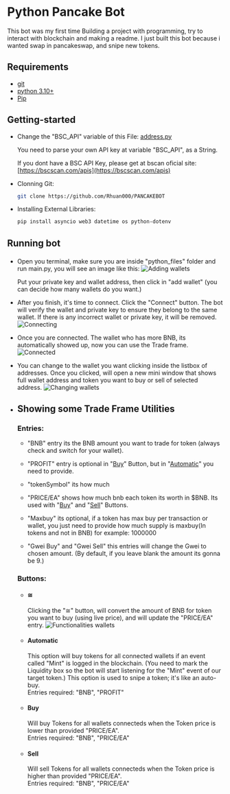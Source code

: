 # Python Pancake Bot
This bot was my first time Building a project with programming, try to interact with blockchain and making a readme. I just built this bot because i wanted swap in pancakeswap, and snipe new tokens.

## Requirements
- [git](https://git-scm.com/book/en/v2/Getting-Started-Installing-Git)
- [python 3.10+](https://www.python.org/downloads/)
- [Pip](https://pypi.org/project/pip/)


## Getting-started

- Change the "BSC_API" variable of this File: [address.py](./bot/python_files/modules/address.py)<p>
    You need to parse your own API key at variable "BSC_API", as a String.<p>
    If you dont have a BSC API Key, please get at bscan oficial site:  [https://bscscan.com/apis](https://bscscan.com/apis) 

- Clonning Git:
  ```bash 
  git clone https://github.com/Rhuan000/PANCAKEBOT
  ```

- Installing  External Libraries:<p>
  ```bash 
  pip install asyncio web3 datetime os python-dotenv
  ```

##  Running bot<p>
- Open you terminal, make sure you are inside "python_files" folder and run main.py, you will see an image like this: 
![Adding wallets](./readmepictures/ui-01.png)<p>
  Put your private key and wallet address, then click in "add wallet" (you can decide how many wallets do you want.)<p>

- After you finish, it's time to connect. Click the "Connect" button. The bot will verify the wallet and private key to ensure they belong to the same wallet. If there is any incorrect wallet or private key, it will be removed. 
![Connecting](./readmepictures/ui-02.png)<p>

- Once you are connected. The wallet who has more BNB, its automatically showed up, now you can use the Trade frame.
![Connected](./readmepictures/ui-03.png)<p>

- You can change to the wallet you want clicking inside the listbox of addresses. Once you clicked, will open a new mini window that shows full wallet address and token you want to buy or sell of selected address.
![Changing wallets](./readmepictures/ui-04.png)<p>

- ## Showing some Trade Frame Utilities <p> 

  

  ### Entries:
    - "BNB" entry its the BNB amount you want to trade for token (always check and switch for your wallet).<p>
  
    - "PROFIT" entry is optional in "[Buy](#buy)" Button, but in  "[Automatic](#automatic)" you need to provide.<p>   
      
    - "tokenSymbol" its how much<p>
    
    - "PRICE/EA" shows how much bnb each token its worth in $BNB. Its used with "[Buy](#buy)" and "[Sell](#sell)" Buttons.<br>
    
    - "Maxbuy" its optional, if a token has max buy per transaction or wallet, you just need to provide how much supply is maxbuy(In tokens and not in BNB) for example: 1000000<p>

    - "Gwei Buy" and "Gwei Sell" this entries will change the Gwei to chosen amount. (By default, if you leave blank the amount its gonna be 9.)<p>

  ### Buttons:
    - #### ≅
      Clicking the "≅" button, will convert the amount of BNB for token you want to buy (using live price), and will update the "PRICE/EA" entry.
      ![Functionalities wallets](./readmepictures/ui-05.png)<p>
      
    - #### Automatic
      This option will buy tokens for all connected wallets if an event called "Mint" is logged in the blockchain. (You need to mark the Liquidity box so the bot will start listening for the "Mint" event of our target token.)
      This option is used to snipe a token; it's like an auto-buy.<br>
      Entries required: "BNB", "PROFIT"

    - #### Buy
      Will buy Tokens for all wallets connecteds when the Token price is lower than provided "PRICE/EA".<br>
      Entries required: "BNB", "PRICE/EA"
      
    - #### Sell
       Will sell Tokens for all wallets connecteds when the Token price is higher than provided "PRICE/EA".<br>
       Entries required: "BNB", "PRICE/EA"